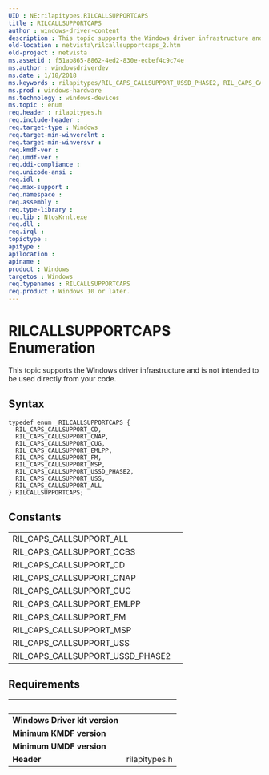 ```yaml
---
UID : NE:rilapitypes.RILCALLSUPPORTCAPS
title : RILCALLSUPPORTCAPS
author : windows-driver-content
description : This topic supports the Windows driver infrastructure and is not intended to be used directly from your code.
old-location : netvista\rilcallsupportcaps_2.htm
old-project : netvista
ms.assetid : f51ab865-8862-4ed2-830e-ecbef4c9c74e
ms.author : windowsdriverdev
ms.date : 1/18/2018
ms.keywords : rilapitypes/RIL_CAPS_CALLSUPPORT_USSD_PHASE2, RIL_CAPS_CALLSUPPORT_CD, RIL_CAPS_CALLSUPPORT_CUG, RIL_CAPS_CALLSUPPORT_MSP, RIL_CAPS_CALLSUPPORT_USS, RIL_CAPS_CALLSUPPORT_USSD_PHASE2, RIL_CAPS_CALLSUPPORT_FM, RILCALLSUPPORTCAPS enumeration [Network Drivers Starting with Windows Vista], RILCALLSUPPORTCAPS, rilapitypes/RILCALLSUPPORTCAPS, RIL_CAPS_CALLSUPPORT_CNAP, rilapitypes/RIL_CAPS_CALLSUPPORT_ALL, rilapitypes/RIL_CAPS_CALLSUPPORT_CNAP, rilapitypes/RIL_CAPS_CALLSUPPORT_CUG, rilapitypes/RIL_CAPS_CALLSUPPORT_FM, netvista.rilcallsupportcaps_2, rilapitypes/RIL_CAPS_CALLSUPPORT_CD, RIL_CAPS_CALLSUPPORT_EMLPP, rilapitypes/RIL_CAPS_CALLSUPPORT_MSP, rilapitypes/RIL_CAPS_CALLSUPPORT_EMLPP, rilapitypes/RIL_CAPS_CALLSUPPORT_USS, RIL_CAPS_CALLSUPPORT_ALL
ms.prod : windows-hardware
ms.technology : windows-devices
ms.topic : enum
req.header : rilapitypes.h
req.include-header : 
req.target-type : Windows
req.target-min-winverclnt : 
req.target-min-winversvr : 
req.kmdf-ver : 
req.umdf-ver : 
req.ddi-compliance : 
req.unicode-ansi : 
req.idl : 
req.max-support : 
req.namespace : 
req.assembly : 
req.type-library : 
req.lib : NtosKrnl.exe
req.dll : 
req.irql : 
topictype : 
apitype : 
apilocation : 
apiname : 
product : Windows
targetos : Windows
req.typenames : RILCALLSUPPORTCAPS
req.product : Windows 10 or later.
---
```


# RILCALLSUPPORTCAPS Enumeration
This topic supports the Windows driver infrastructure and is not intended to be used directly from your code.

## Syntax
````
typedef enum _RILCALLSUPPORTCAPS { 
  RIL_CAPS_CALLSUPPORT_CD,
  RIL_CAPS_CALLSUPPORT_CNAP,
  RIL_CAPS_CALLSUPPORT_CUG,
  RIL_CAPS_CALLSUPPORT_EMLPP,
  RIL_CAPS_CALLSUPPORT_FM,
  RIL_CAPS_CALLSUPPORT_MSP,
  RIL_CAPS_CALLSUPPORT_USSD_PHASE2,
  RIL_CAPS_CALLSUPPORT_USS,
  RIL_CAPS_CALLSUPPORT_ALL
} RILCALLSUPPORTCAPS;
````

## Constants

<table>

<tr>
<td>RIL_CAPS_CALLSUPPORT_ALL</td>
<td></td>
</tr>

<tr>
<td>RIL_CAPS_CALLSUPPORT_CCBS</td>
<td></td>
</tr>

<tr>
<td>RIL_CAPS_CALLSUPPORT_CD</td>
<td></td>
</tr>

<tr>
<td>RIL_CAPS_CALLSUPPORT_CNAP</td>
<td></td>
</tr>

<tr>
<td>RIL_CAPS_CALLSUPPORT_CUG</td>
<td></td>
</tr>

<tr>
<td>RIL_CAPS_CALLSUPPORT_EMLPP</td>
<td></td>
</tr>

<tr>
<td>RIL_CAPS_CALLSUPPORT_FM</td>
<td></td>
</tr>

<tr>
<td>RIL_CAPS_CALLSUPPORT_MSP</td>
<td></td>
</tr>

<tr>
<td>RIL_CAPS_CALLSUPPORT_USS</td>
<td></td>
</tr>

<tr>
<td>RIL_CAPS_CALLSUPPORT_USSD_PHASE2</td>
<td></td>
</tr>
</table>


## Requirements
| &nbsp; | &nbsp; |
| ---- |:---- |
| **Windows Driver kit version** |  |
| **Minimum KMDF version** |  |
| **Minimum UMDF version** |  |
| **Header** | rilapitypes.h |